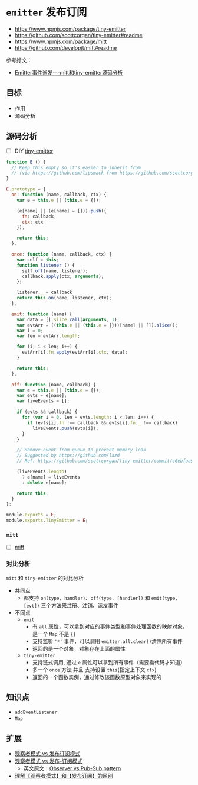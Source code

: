 # `emitter` 发布订阅

- https://www.npmjs.com/package/tiny-emitter
- https://github.com/scottcorgan/tiny-emitter#readme
- https://www.npmjs.com/package/mitt
- https://github.com/developit/mitt#readme

参考好文：

- [Emitter事件派发---mitt和tiny-emitter源码分析](https://github.com/xiong-ling/learning-series/issues/2)

## 目标

- 作用
- 源码分析

## 源码分析

- [ ] DIY [tiny-emitter](https://github.com/scottcorgan/tiny-emitter/blob/master/index.js)

```js
function E () {
  // Keep this empty so it's easier to inherit from
  // (via https://github.com/lipsmack from https://github.com/scottcorgan/tiny-emitter/issues/3)
}

E.prototype = {
  on: function (name, callback, ctx) {
    var e = this.e || (this.e = {});

    (e[name] || (e[name] = [])).push({
      fn: callback,
      ctx: ctx
    });

    return this;
  },

  once: function (name, callback, ctx) {
    var self = this;
    function listener () {
      self.off(name, listener);
      callback.apply(ctx, arguments);
    };

    listener._ = callback
    return this.on(name, listener, ctx);
  },

  emit: function (name) {
    var data = [].slice.call(arguments, 1);
    var evtArr = ((this.e || (this.e = {}))[name] || []).slice();
    var i = 0;
    var len = evtArr.length;

    for (i; i < len; i++) {
      evtArr[i].fn.apply(evtArr[i].ctx, data);
    }

    return this;
  },

  off: function (name, callback) {
    var e = this.e || (this.e = {});
    var evts = e[name];
    var liveEvents = [];

    if (evts && callback) {
      for (var i = 0, len = evts.length; i < len; i++) {
        if (evts[i].fn !== callback && evts[i].fn._ !== callback)
          liveEvents.push(evts[i]);
      }
    }

    // Remove event from queue to prevent memory leak
    // Suggested by https://github.com/lazd
    // Ref: https://github.com/scottcorgan/tiny-emitter/commit/c6ebfaa9bc973b33d110a84a307742b7cf94c953#commitcomment-5024910

    (liveEvents.length)
      ? e[name] = liveEvents
      : delete e[name];

    return this;
  }
};

module.exports = E;
module.exports.TinyEmitter = E;
```

### `mitt`

- [ ] [mitt](https://github.com/developit/mitt/blob/main/src/index.ts)

### 对比分析

`mitt` 和 `tiny-emitter` 的对比分析

- 共同点
  - 都支持 `on(type, handler)`、`off(type, [handler])` 和 `emit(type, [evt])` 三个方法来注册、注销、派发事件
- 不同点
  - `emit`
    - 有 `all` 属性，可以拿到对应的事件类型和事件处理函数的映射对象，是一个 `Map` 不是 `{}`
    - 支持监听 `'*'` 事件，可以调用 `emitter.all.clear()`清除所有事件
    - 返回的是一个对象，对象存在上面的属性
  - `tiny-emitter`
    - 支持链式调用, 通过 `e` 属性可以拿到所有事件（需要看代码才知道）
    - 多一个 `once` 方法 并且 支持设置 `this`(指定上下文 `ctx`)
    - 返回的一个函数实例，通过修改该函数原型对象来实现的

## 知识点

- `addEventListener`
- `Map`

## 扩展

- [观察者模式 vs 发布订阅模式](https://zhuanlan.zhihu.com/p/51357583)
- [观察者模式 vs 发布-订阅模式](https://juejin.cn/post/6844903513009422343)
  - 英文原文：[Observer vs Pub-Sub pattern](https://hackernoon.com/observer-vs-pub-sub-pattern-50d3b27f838c)
- [理解【观察者模式】和【发布订阅】的区别](https://juejin.cn/post/6978728619782701087)
